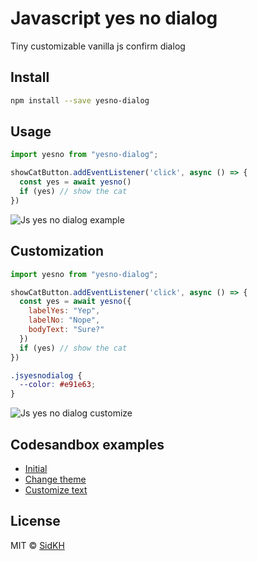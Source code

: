 # Javascript yes no dialog
Tiny customizable vanilla js confirm dialog

## Install
```bash
npm install --save yesno-dialog
```

## Usage

```javascript
import yesno from "yesno-dialog";

showCatButton.addEventListener('click', async () => {
  const yes = await yesno()
  if (yes) // show the cat
})
```

![Js yes no dialog example](https://media.giphy.com/media/hU3cAfagRZjnYQXfma/giphy.gif)
  
## Customization  

```javascript
import yesno from "yesno-dialog";

showCatButton.addEventListener('click', async () => {
  const yes = await yesno({
    labelYes: "Yep",
    labelNo: "Nope",
    bodyText: "Sure?"
  })
  if (yes) // show the cat
})
```

```css
.jsyesnodialog {
  --color: #e91e63;
}
```

![Js yes no dialog customize](https://media.giphy.com/media/fstiPkSa2v8viv7k0z/giphy.gif)

## Codesandbox examples
- [Initial](https://codesandbox.io/s/yesno-dialog-example-simple-it5om)
- [Change theme](https://codesandbox.io/s/yesno-dialog-example-theme-gskh0)
- [Customize text](https://codesandbox.io/s/yesno-dialog-example-custom-9lzcd)

## License
MIT © [SidKH](https://github.com/SidKH)